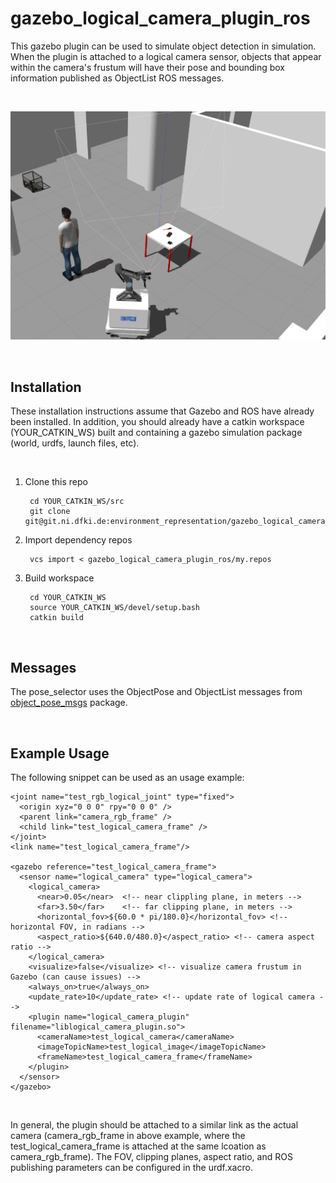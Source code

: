 # gazebo_logical_camera_plugin_ros

This gazebo plugin can be used to simulate object detection in simulation. When the plugin is attached to a logical camera sensor, objects that appear within the camera's frustum will have their pose and bounding box information published as ObjectList ROS messages.

<br>

![Logical Camera Example](./img/logical_camera.png)

<br>

## Installation

These installation instructions assume that Gazebo and ROS have already been installed. In addition, you should already have a catkin workspace (YOUR_CATKIN_WS) built and containing a gazebo simulation package (world, urdfs, launch files, etc).

<br>

1. Clone this repo

        cd YOUR_CATKIN_WS/src
        git clone git@git.ni.dfki.de:environment_representation/gazebo_logical_camera_plugin_ros.git

2. Import dependency repos

        vcs import < gazebo_logical_camera_plugin_ros/my.repos

3. Build workspace

        cd YOUR_CATKIN_WS
        source YOUR_CATKIN_WS/devel/setup.bash
        catkin build


<br>

## Messages

The pose_selector uses the ObjectPose and ObjectList messages from [object_pose_msgs](https://git.ni.dfki.de/environment_representation/object_pose_msgs) package.

<br>

## Example Usage

The following snippet can be used as an usage example:

    <joint name="test_rgb_logical_joint" type="fixed">
      <origin xyz="0 0 0" rpy="0 0 0" />
      <parent link="camera_rgb_frame" />
      <child link="test_logical_camera_frame" />
    </joint>
    <link name="test_logical_camera_frame"/>

    <gazebo reference="test_logical_camera_frame">
      <sensor name="logical_camera" type="logical_camera"> 
        <logical_camera>
          <near>0.05</near>  <!-- near clippling plane, in meters -->
          <far>3.50</far>    <!-- far clipping plane, in meters -->
          <horizontal_fov>${60.0 * pi/180.0}</horizontal_fov> <!-- horizontal FOV, in radians -->
          <aspect_ratio>${640.0/480.0}</aspect_ratio> <!-- camera aspect ratio -->
        </logical_camera>
        <visualize>false</visualize> <!-- visualize camera frustum in Gazebo (can cause issues) -->
        <always_on>true</always_on> 
        <update_rate>10</update_rate> <!-- update rate of logical camera -->
        <plugin name="logical_camera_plugin" filename="liblogical_camera_plugin.so">
          <cameraName>test_logical_camera</cameraName>
          <imageTopicName>test_logical_image</imageTopicName>
          <frameName>test_logical_camera_frame</frameName>
        </plugin>
      </sensor>
    </gazebo>


<br>

In general, the plugin should be attached to a similar link as the actual camera (camera_rgb_frame in above example, where the test_logical_camera_frame is attached at the same lcoation as camera_rgb_frame). The FOV, clipping planes, aspect ratio, and ROS publishing parameters can be configured in the urdf.xacro.

<br>
